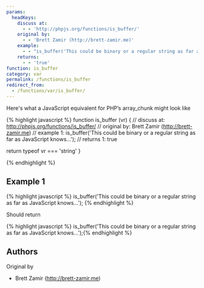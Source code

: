 ```yaml
---
params:
  headKeys:
    discuss at:
      - - 'http://phpjs.org/functions/is_buffer/'
    original by:
      - - 'Brett Zamir (http://brett-zamir.me)'
    example:
      - - "is_buffer('This could be binary or a regular string as far as JavaScript knows...');"
    returns:
      - - 'true'
function: is_buffer
category: var
permalink: /functions/is_buffer
redirect_from:
  - /functions/var/is_buffer/
---
```


<!-- WARNING! This file is auto generated by `npm run web:inject`, do not edit by hand -->

Here's what a JavaScript equivalent for PHP’s array_chunk might look like

{% highlight javascript %}
function is_buffer (vr) {
  //  discuss at: http://phpjs.org/functions/is_buffer/
  // original by: Brett Zamir (http://brett-zamir.me)
  //   example 1: is_buffer('This could be binary or a regular string as far as JavaScript knows...');
  //   returns 1: true

  return typeof vr === 'string'
}

{% endhighlight %}

## Example 1

{% highlight javascript %}
is_buffer('This could be binary or a regular string as far as JavaScript knows...');
{% endhighlight %}

Should return

{% highlight javascript %}
is_buffer('This could be binary or a regular string as far as JavaScript knows...');{% endhighlight %}


## Authors


Original by

- Brett Zamir (http://brett-zamir.me)

